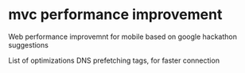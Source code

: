 # mvc performance improvement
Web performance improvemnt for mobile based on google hackathon suggestions

List of optimizations
  DNS prefetching tags, for faster connection

